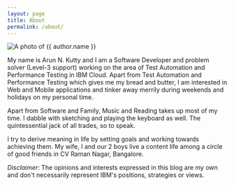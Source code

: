 ```yaml
---
layout: page
title: About
permalink: /about/
---
```


<img src="{{ site.email | to_gravatar }}" alt="A photo of {{ author.name }}" />

My name is Arun N. Kutty and I am a Software Developer and problem solver (Level-3 support) working on the area of Test Automation
and Performance Testing in IBM Cloud. Apart from Test Automation and Performance Testing which gives me my bread and butter,
I am interested in Web and Mobile applications and tinker away merrily during weekends and holidays on my personal time.

Apart from Software and Family, Music and Reading takes up most of my time. I dabble with sketching and playing the keyboard as well.
The quintessential jack of all trades, so to speak.

I try to derive meaning in life by setting goals and working towards achieving them. My wife, I and our 2 boys live a content life
among a circle of good friends in CV Raman Nagar, Bangalore.

_Disclaimer_: The opinions and interests expressed in this blog are my own and don't necessarily represent IBM's positions, strategies or views.
